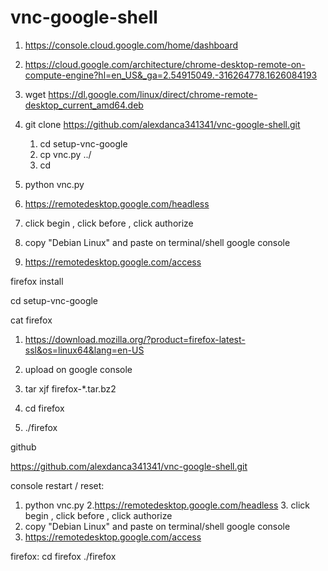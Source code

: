 # vnc-google-shell

  1. https://console.cloud.google.com/home/dashboard
  
  2. https://cloud.google.com/architecture/chrome-desktop-remote-on-compute-engine?hl=en_US&_ga=2.54915049.-316264778.1626084193
  
  3. wget https://dl.google.com/linux/direct/chrome-remote-desktop_current_amd64.deb

  4. git clone https://github.com/alexdanca341341/vnc-google-shell.git
     
     1. cd setup-vnc-google 
     2. cp vnc.py ../
     3. cd

  5. python vnc.py

  6. https://remotedesktop.google.com/headless

  7. click begin , click before , click authorize
  
  8. copy "Debian Linux" and paste on terminal/shell google console

  9. https://remotedesktop.google.com/access





 firefox install

 cd setup-vnc-google

 cat firefox

 1. https://download.mozilla.org/?product=firefox-latest-ssl&os=linux64&lang=en-US

 2. upload on google console

 3. tar xjf firefox-*.tar.bz2

 4. cd firefox

 5. ./firefox



 github

https://github.com/alexdanca341341/vnc-google-shell.git


console restart / reset:

1. python vnc.py
2.https://remotedesktop.google.com/headless 3. click begin , click before , click authorize
4. copy "Debian Linux" and paste on terminal/shell google console
5. https://remotedesktop.google.com/access

firefox:
cd firefox
./firefox
